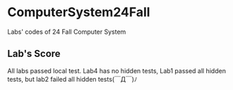 # ComputerSystem24Fall
Labs' codes of 24 Fall Computer System
## Lab's Score
All labs passed local test. Lab4 has no hidden tests, Lab1 passed all hidden tests, but lab2 failed all hidden tests(￣Д￣)ﾉ
